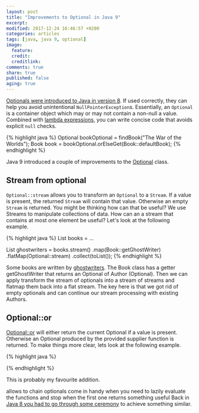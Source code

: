 ```yaml
---
layout: post
title: "Improvements to Optional in Java 9"
excerpt:
modified: 2017-12-24 16:46:57 +0200
categories: articles
tags: [java, java 9, optional]
image:
  feature:
  credit:
  creditlink:
comments: true
share: true
published: false
aging: true
---
```

[Optionals were introduced to Java in version 8]({{site.url}}/articles/optionals-in-java-8/).
If used correctly, they can help you avoid unintentional `NullPointerException`s.
Essentially, an `Optional` is a container object which may or may not contain a non-null a value.
Combined with [lambda expressions]({{site.url}}/articles/java-8-lambda-expressions/), you can write concise code that avoids explicit `null` checks.

{% highlight java %}
Optional<Book> bookOptional = findBook("The War of the Worlds");
Book book = bookOptional.orElseGet(Book::defaultBook);
{% endhighlight %}

Java 9 introduced a couple of improvements to the [Optional](https://docs.oracle.com/javase/9/docs/api/java/util/Optional.html) class.

## Stream from optional

`Optional::stream` allows you to transform an `Optional` to a `Stream`.
If a value is present, the returned `Stream` will contain that value.
Otherwise an empty `Stream` is returned.
You might be thinking how can that be useful?
We use Streams to manipulate collections of data.
How can an a stream that contains at most one element be useful?
Let's look at the following example.

{% highlight java %}
List<Book> books = ...

List<Author> ghostwriters = books.stream()
  .map(Book::getGhostWriter)
  .flatMap(Optional::stream)
  .collect(toList());
{% endhighlight %}

Some books are written by [ghostwriters](https://en.wikipedia.org/wiki/Ghostwriter).
The Book class has a getter getGhostWriter that returns an Optional of Author (Optional<Author>).
Then we can apply transform the stream of optionals into a stream of streams and flatmap them back into a flat stream.
The key here is that we got rid of empty optionals and can continue our stream processing with existing Authors.

## Optional::or

[Optional::or](https://docs.oracle.com/javase/9/docs/api/java/util/Optional.html#or-java.util.function.Supplier-) will either return the current Optional if a value is present.
Otherwise an Optional produced by the provided supplier function is returned.
To make things more clear, lets look at the following example.

{% highlight java %}

{% endhighlight %}

This is probably my favourite addition.

allows to chain optionals come in handy when you need to lazily evaluate the functions and stop when the first one returns something useful
Back in [Java 8 you had to go through some ceremony]({{site.url}}/articles/chaining-optionals-in-java-8/) to achieve something similar.

